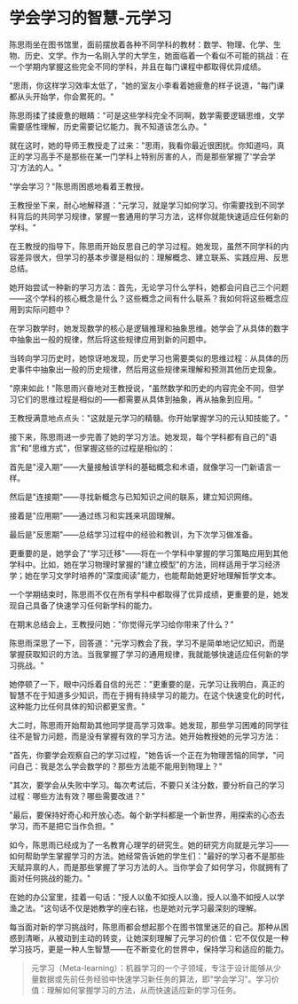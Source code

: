 # 学会学习的智慧-元学习

陈思雨坐在图书馆里，面前摆放着各种不同学科的教材：数学、物理、化学、生物、历史、文学。作为一名刚入学的大学生，她面临着一个看似不可能的挑战：在一个学期内掌握这些完全不同的学科，并且在每门课程中都取得优异成绩。

"思雨，你这样学习效率太低了，"她的室友小李看着她疲惫的样子说道，"每门课都从头开始学，你会累死的。"

陈思雨揉了揉疲惫的眼睛："可是这些学科完全不同啊，数学需要逻辑思维，文学需要感性理解，历史需要记忆能力。我不知道该怎么办。"

就在这时，她的导师王教授走了过来："思雨，我看你最近很困扰。你知道吗，真正的学习高手不是那些在某一门学科上特别厉害的人，而是那些掌握了'学会学习'方法的人。"

"学会学习？"陈思雨困惑地看着王教授。

王教授坐下来，耐心地解释道："元学习，就是学习如何学习。你需要找到不同学科背后的共同学习规律，掌握一套通用的学习方法，这样你就能快速适应任何新的学科。"

在王教授的指导下，陈思雨开始反思自己的学习过程。她发现，虽然不同学科的内容差异很大，但学习的基本步骤是相似的：理解概念、建立联系、实践应用、反思总结。

她开始尝试一种新的学习方法：首先，无论学习什么学科，她都会问自己三个问题——这个学科的核心概念是什么？这些概念之间有什么联系？我如何将这些概念应用到实际问题中？

在学习数学时，她发现数学的核心是逻辑推理和抽象思维。她学会了从具体的数字中抽象出一般的规律，然后将这些规律应用到新的问题中。

当转向学习历史时，她惊讶地发现，历史学习也需要类似的思维过程：从具体的历史事件中抽象出一般的历史规律，然后用这些规律来理解和预测其他历史现象。

"原来如此！"陈思雨兴奋地对王教授说，"虽然数学和历史的内容完全不同，但学习它们的思维过程是相似的——都需要从具体到抽象，再从抽象到应用。"

王教授满意地点点头："这就是元学习的精髓。你开始掌握学习的元认知技能了。"

接下来，陈思雨进一步完善了她的学习方法。她发现，每个学科都有自己的"语言"和"思维方式"，但掌握这些的过程是相似的：

首先是"浸入期"——大量接触该学科的基础概念和术语，就像学习一门新语言一样。

然后是"连接期"——寻找新概念与已知知识之间的联系，建立知识网络。

接着是"应用期"——通过练习和实践来巩固理解。

最后是"反思期"——总结学习过程中的经验和教训，为下次学习做准备。

更重要的是，她学会了"学习迁移"——将在一个学科中掌握的学习策略应用到其他学科中。比如，她在学习物理时掌握的"建立模型"的方法，同样适用于学习经济学；她在学习文学时培养的"深度阅读"能力，也能帮助她更好地理解哲学文本。

一个学期结束时，陈思雨不仅在所有学科中都取得了优异成绩，更重要的是，她发现自己具备了快速学习任何新学科的能力。

在期末总结会上，王教授问她："你觉得元学习给你带来了什么？"

陈思雨深思了一下，回答道："元学习教会了我，学习不是简单地记忆知识，而是掌握获取知识的方法。当我掌握了学习的通用规律，我就能够快速适应任何新的学习挑战。"

她停顿了一下，眼中闪烁着自信的光芒："更重要的是，元学习让我明白，真正的智慧不在于知道多少知识，而在于拥有持续学习的能力。在这个快速变化的时代，这种能力比任何具体的知识都更宝贵。"

大二时，陈思雨开始帮助其他同学提高学习效率。她发现，那些学习困难的同学往往不是智力问题，而是没有掌握有效的学习方法。她开始教授她的元学习方法：

"首先，你要学会观察自己的学习过程，"她告诉一个正在为物理苦恼的同学，"问问自己：我是怎么学会数学的？那些方法能不能用到物理上？"

"其次，要学会从失败中学习。每次考试后，不要只关注分数，要分析自己的学习过程：哪些方法有效？哪些需要改进？"

"最后，要保持好奇心和开放心态。每个新学科都是一个新世界，用探索的心态去学习，而不是把它当作负担。"

如今，陈思雨已经成为了一名教育心理学的研究生。她的研究方向就是元学习——如何帮助学生掌握学习的方法。她经常告诉她的学生们："最好的学习者不是那些天赋异禀的人，而是那些掌握了学习方法的人。当你学会了如何学习，你就拥有了面对任何挑战的能力。"

在她的办公室里，挂着一句话："授人以鱼不如授人以渔，授人以渔不如授人以学渔之法。"这句话不仅是她教学的座右铭，也是她对元学习最深刻的理解。

每当面对新的学习挑战时，陈思雨都会想起那个在图书馆里迷茫的自己。那种从困惑到清晰，从被动到主动的转变，让她深刻理解了元学习的价值：它不仅仅是一种学习技巧，更是一种人生智慧——在不断变化的世界中，保持学习和适应的能力。

> 元学习（Meta-learning）：机器学习的一个子领域，专注于设计能够从少量数据或先前任务经验中快速学习新任务的算法，即"学会学习"。学习价值：理解如何掌握学习的方法，从而快速适应新的学习任务。 
